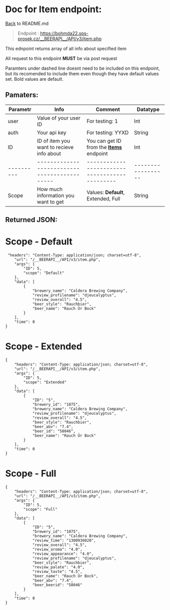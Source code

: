 # Doc for Item endpoint:

[Back](README.md) to README.md

> Endpoint : https://bohmda22.sps-prosek.cz/__BEERAPI__/API/v3/item.php


This ednpoint returns array of all info about specified item

All request to this endpoint <b>MUST</b> be via post request


Paramters under dashed line doesnt need to be included on this endpoint, but its recomended to include them even though they have default values set. Bold values are default.


## Pamaters:

|Parametr | Info | Comment | Datatype|
|-|-|-|-|
| user    | Value of your user ID           | For testing: 1    |  Int               |
| auth    | Your api key                    | For testing: YYXD |  String            |
|ID| ID of item you want to recieve info about | You can get ID from the <b>[Items](Items.md)</b> endpoint  | Int |
|----------|--------------------------------------------|---------------------------------------------|------------------|----------|
|Scope| How much information you  want to get |Values: <b>Default</b>, Extended, Full | String |


## Returned JSON:


# Scope - Default
```
 "headers": "Content-Type: application/json; charset=utf-8",
    "url": "/__BEERAPI__/API/v3/item.php",
    "args": {
        "ID": 5,
        "scope": "Default"
    },
    "data": [
        {
            "brewery_name": "Caldera Brewing Company",
            "review_profilename": "djeucalyptus",
            "review_overall": "4.5",
            "beer_style": "Rauchbier",
            "beer_name": "Rauch Ür Bock"
        }
    ],
    "time": 0
}
```

# Scope - Extended
```
{
    "headers": "Content-Type: application/json; charset=utf-8",
    "url": "/__BEERAPI__/API/v3/item.php",
    "args": {
        "ID": 5,
        "scope": "Extended"
    },
    "data": [
        {
            "ID": "5",
            "brewery_id": "1075",
            "brewery_name": "Caldera Brewing Company",
            "review_profilename": "djeucalyptus",
            "review_overall": "4.5",
            "beer_style": "Rauchbier",
            "beer_abv": "7.4",
            "beer_id": "58046",
            "beer_name": "Rauch Ür Bock"
        }
    ],
    "time": 0
}

```

# Scope - Full
```
{
    "headers": "Content-Type: application/json; charset=utf-8",
    "url": "/__BEERAPI__/API/v3/item.php",
    "args": {
        "ID": 5,
        "scope": "Full"
    },
    "data": [
        {
            "ID": "5",
            "brewery_id": "1075",
            "brewery_name": "Caldera Brewing Company",
            "review_time": "1300936020",
            "review_overall": "4.5",
            "review_aroma": "4.0",
            "review_appearance": "4.0",
            "review_profilename": "djeucalyptus",
            "beer_style": "Rauchbier",
            "review_palate": "4.0",
            "review_taste": "4.5",
            "beer_name": "Rauch Ür Bock",
            "beer_abv": "7.4",
            "beer_beerid": "58046"
        }
    ],
    "time": 0
}

```

